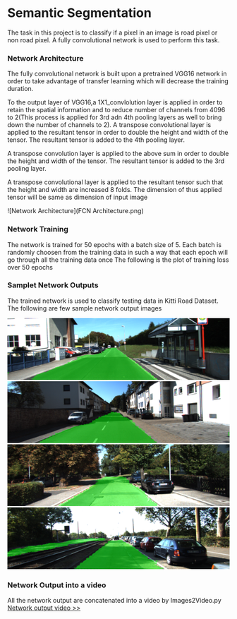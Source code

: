 # Semantic Segmentation
The task in this project is to classify if a pixel in an image is road pixel or non road pixel. A fully convolutional network is used to perform this task.

### Network Architecture
The fully convolutional network is built upon a pretrained VGG16 network in order to take advantage of transfer learning which will decrease the training duration.

To the output layer of VGG16,a 1X1_convlolution layer is applied in order to retain the spatial information and to reduce number of channels from 4096 to 2(This process is applied for 3rd adn 4th pooling layers as well to bring down the number of channels to 2). 
A transpose convolutional layer is applied to the resultant tensor in order to double the height and width of the tensor. The resultant tensor is added to the 4th pooling layer.

A transpose convolution layer is applied to the above sum in order to double the height and width of the tensor. The resultant tensor is added to the 3rd pooling layer.

A transpose convolutional layer is applied to the resultant tensor such that the height and width are increased 8 folds. The dimension of thus applied tensor will be same as dimension of input image

![Network Architecture](FCN Architecture.png)

### Network Training
The network is trained for 50 epochs with a batch size of 5. Each batch is randomly choosen from the training data in such a way that each epoch will go through all the training data once
The following is the plot of training loss over 50 epochs

### Samplet Network Outputs
The trained network is used to classify testing data in Kitti Road Dataset. The following are few sample network output images

![OutputImage1](um_000013.png)
![OutputImage2](um_000077.png)
![OutputImage3](uu_000032.png)
![OutputImage4](uu_000077.png)

### Network Output into a video
All the network output are concatenated into a video by Images2Video.py
[Network output video >>](SemanticSegmentation.avi)

